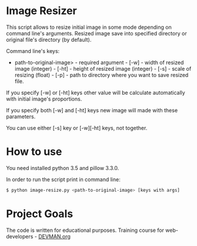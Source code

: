 # Image Resizer

This script allows to resize initial image in some mode 
depending on command line's arguments. Resized image save 
into specified directory or original file's directory (by 
default).

Command line's keys:  
   - path-to-original-image> - required argument
    - [-w] - width of resized image (integer)
    - [-ht] - height of resized image (integer)
    - [-s] - scale of resizing (float)
    - [-p] - path to directory where you want to save resized file.

If you specify [-w] or [-ht] keys other value will be calculate automatically with initial image's proportions.

If you specify both [-w] and [-ht] keys new image will made with these parameters.

You can use either [-s] key or [-w][-ht] keys, not together.


# How to use
You need installed python 3.5 and pillow 3.3.0.

In order to run the script print in command line:
```bash
$ python image-resize.py <path-to-original-image> [keys with args]
```

# Project Goals

The code is written for educational purposes. Training course for web-developers - [DEVMAN.org](https://devman.org)

